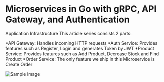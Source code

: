 # Microservices in Go with gRPC, API Gateway, and Authentication

Application Infrastructure
This article series consists 2 parts:

*API Gateway: Handles incoming HTTP requests
*Auth Service: Provides features such as Register, Login and generates Token by JWT
*Product Service: Provides features such as Add Product, Decrease Stock and Find Product
*Order Service: The only feature we ship in this Microservice is Create Order

![Sample Image](https://miro.medium.com/v2/resize:fit:4800/format:webp/1*27q-rUMfeOFEi9KrFndjNg.png)

